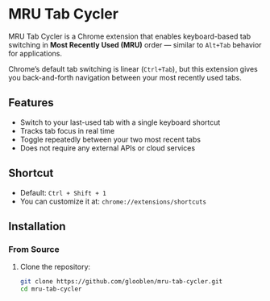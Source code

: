 # MRU Tab Cycler

MRU Tab Cycler is a Chrome extension that enables keyboard-based tab switching in **Most Recently Used (MRU)** order — similar to `Alt+Tab` behavior for applications.

Chrome’s default tab switching is linear (`Ctrl+Tab`), but this extension gives you back-and-forth navigation between your most recently used tabs.

## Features

- Switch to your last-used tab with a single keyboard shortcut
- Tracks tab focus in real time
- Toggle repeatedly between your two most recent tabs
- Does not require any external APIs or cloud services

## Shortcut

- Default: `Ctrl + Shift + 1`
- You can customize it at: `chrome://extensions/shortcuts`

## Installation

### From Source

1. Clone the repository:
   ```bash
   git clone https://github.com/glooblen/mru-tab-cycler.git
   cd mru-tab-cycler
